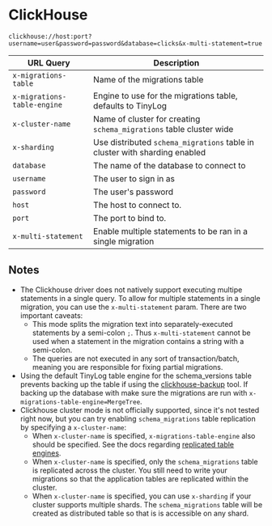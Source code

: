 # ClickHouse

`clickhouse://host:port?username=user&password=password&database=clicks&x-multi-statement=true`

| URL Query  | Description |
|------------|-------------|
| `x-migrations-table`| Name of the migrations table |
| `x-migrations-table-engine`| Engine to use for the migrations table, defaults to TinyLog |
| `x-cluster-name` | Name of cluster for creating `schema_migrations` table cluster wide |
| `x-sharding` | Use distributed `schema_migrations` table in cluster with sharding enabled |
| `database` | The name of the database to connect to |
| `username` | The user to sign in as |
| `password` | The user's password |
| `host` | The host to connect to. |
| `port` | The port to bind to. |
| `x-multi-statement` | Enable multiple statements to be ran in a single migration |

## Notes

* The Clickhouse driver does not natively support executing multipe statements in a single query. To allow for multiple statements in a single migration, you can use the `x-multi-statement` param. There are two important caveats:
  * This mode splits the migration text into separately-executed statements by a semi-colon `;`. Thus `x-multi-statement` cannot be used when a statement in the migration contains a string with a semi-colon.
  * The queries are not executed in any sort of transaction/batch, meaning you are responsible for fixing partial migrations.
* Using the default TinyLog table engine for the schema_versions table prevents backing up the table if using the [clickhouse-backup](https://github.com/AlexAkulov/clickhouse-backup) tool. If backing up the database with make sure the migrations are run with `x-migrations-table-engine=MergeTree`.
* Clickhouse cluster mode is not officially supported, since it's not tested right now, but you can try enabling `schema_migrations` table replication by specifying a `x-cluster-name`:
  * When `x-cluster-name` is specified, `x-migrations-table-engine` also should be specified. See the docs regarding [replicated table engines](https://clickhouse.tech/docs/en/engines/table-engines/mergetree-family/replication/#table_engines-replication).
  * When `x-cluster-name` is specified, only the `schema_migrations` table is replicated across the cluster. You still need to write your migrations so that the application tables are replicated within the cluster.
  * When `x-cluster-name` is specified, you can use `x-sharding` if your cluster supports multiple shards. The `schema_migrations` table will be created as distributed table so that is is accessible on any shard.
